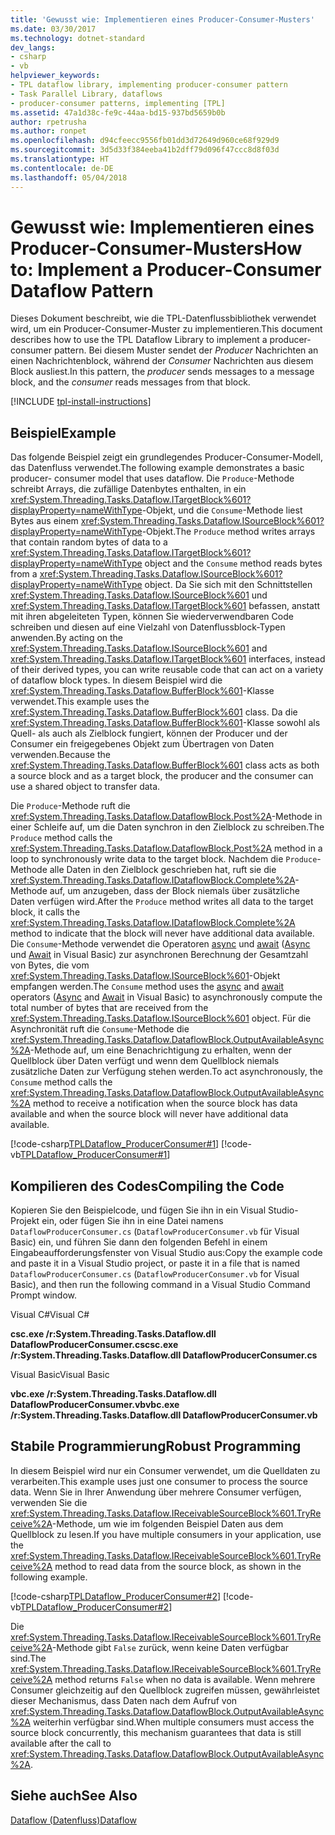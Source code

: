 ```yaml
---
title: 'Gewusst wie: Implementieren eines Producer-Consumer-Musters'
ms.date: 03/30/2017
ms.technology: dotnet-standard
dev_langs:
- csharp
- vb
helpviewer_keywords:
- TPL dataflow library, implementing producer-consumer pattern
- Task Parallel Library, dataflows
- producer-consumer patterns, implementing [TPL]
ms.assetid: 47a1d38c-fe9c-44aa-bd15-937bd5659b0b
author: rpetrusha
ms.author: ronpet
ms.openlocfilehash: d94cfeecc9556fb01dd3d72649d960ce68f929d9
ms.sourcegitcommit: 3d5d33f384eeba41b2dff79d096f47ccc8d8f03d
ms.translationtype: HT
ms.contentlocale: de-DE
ms.lasthandoff: 05/04/2018
---
```

# <a name="how-to-implement-a-producer-consumer-dataflow-pattern"></a><span data-ttu-id="05ee3-102">Gewusst wie: Implementieren eines Producer-Consumer-Musters</span><span class="sxs-lookup"><span data-stu-id="05ee3-102">How to: Implement a Producer-Consumer Dataflow Pattern</span></span>
<span data-ttu-id="05ee3-103">Dieses Dokument beschreibt, wie die TPL-Datenflussbibliothek verwendet wird, um ein Producer-Consumer-Muster zu implementieren.</span><span class="sxs-lookup"><span data-stu-id="05ee3-103">This document describes how to use the TPL Dataflow Library to implement a producer-consumer pattern.</span></span> <span data-ttu-id="05ee3-104">Bei diesem Muster sendet der *Producer* Nachrichten an einen Nachrichtenblock, während der *Consumer* Nachrichten aus diesem Block ausliest.</span><span class="sxs-lookup"><span data-stu-id="05ee3-104">In this pattern, the *producer* sends messages to a message block, and the *consumer* reads messages from that block.</span></span>  

[!INCLUDE [tpl-install-instructions](../../../includes/tpl-install-instructions.md)]
  
## <a name="example"></a><span data-ttu-id="05ee3-105">Beispiel</span><span class="sxs-lookup"><span data-stu-id="05ee3-105">Example</span></span>  
 <span data-ttu-id="05ee3-106">Das folgende Beispiel zeigt ein grundlegendes Producer-Consumer-Modell, das Datenfluss verwendet.</span><span class="sxs-lookup"><span data-stu-id="05ee3-106">The following example demonstrates a basic producer- consumer model that uses dataflow.</span></span> <span data-ttu-id="05ee3-107">Die `Produce`-Methode schreibt Arrays, die zufällige Datenbytes enthalten, in ein <xref:System.Threading.Tasks.Dataflow.ITargetBlock%601?displayProperty=nameWithType>-Objekt, und die `Consume`-Methode liest Bytes aus einem <xref:System.Threading.Tasks.Dataflow.ISourceBlock%601?displayProperty=nameWithType>-Objekt.</span><span class="sxs-lookup"><span data-stu-id="05ee3-107">The `Produce` method writes arrays that contain random bytes of data to a <xref:System.Threading.Tasks.Dataflow.ITargetBlock%601?displayProperty=nameWithType> object and the `Consume` method reads bytes from a <xref:System.Threading.Tasks.Dataflow.ISourceBlock%601?displayProperty=nameWithType> object.</span></span> <span data-ttu-id="05ee3-108">Da Sie sich mit den Schnittstellen <xref:System.Threading.Tasks.Dataflow.ISourceBlock%601> und <xref:System.Threading.Tasks.Dataflow.ITargetBlock%601> befassen, anstatt mit ihren abgeleiteten Typen, können Sie wiederverwendbaren Code schreiben und diesen auf eine Vielzahl von Datenflussblock-Typen anwenden.</span><span class="sxs-lookup"><span data-stu-id="05ee3-108">By acting on the <xref:System.Threading.Tasks.Dataflow.ISourceBlock%601> and <xref:System.Threading.Tasks.Dataflow.ITargetBlock%601> interfaces, instead of their derived types, you can write reusable code that can act on a variety of dataflow block types.</span></span> <span data-ttu-id="05ee3-109">In diesem Beispiel wird die <xref:System.Threading.Tasks.Dataflow.BufferBlock%601>-Klasse verwendet.</span><span class="sxs-lookup"><span data-stu-id="05ee3-109">This example uses the <xref:System.Threading.Tasks.Dataflow.BufferBlock%601> class.</span></span> <span data-ttu-id="05ee3-110">Da die <xref:System.Threading.Tasks.Dataflow.BufferBlock%601>-Klasse sowohl als Quell- als auch als Zielblock fungiert, können der Producer und der Consumer ein freigegebenes Objekt zum Übertragen von Daten verwenden.</span><span class="sxs-lookup"><span data-stu-id="05ee3-110">Because the <xref:System.Threading.Tasks.Dataflow.BufferBlock%601> class acts as both a source block and as a target block, the producer and the consumer can use a shared object to transfer data.</span></span>  
  
 <span data-ttu-id="05ee3-111">Die `Produce`-Methode ruft die <xref:System.Threading.Tasks.Dataflow.DataflowBlock.Post%2A>-Methode in einer Schleife auf, um die Daten synchron in den Zielblock zu schreiben.</span><span class="sxs-lookup"><span data-stu-id="05ee3-111">The `Produce` method calls the <xref:System.Threading.Tasks.Dataflow.DataflowBlock.Post%2A> method in a loop to synchronously write data to the target block.</span></span> <span data-ttu-id="05ee3-112">Nachdem die `Produce`-Methode alle Daten in den Zielblock geschrieben hat, ruft sie die <xref:System.Threading.Tasks.Dataflow.IDataflowBlock.Complete%2A>-Methode auf, um anzugeben, dass der Block niemals über zusätzliche Daten verfügen wird.</span><span class="sxs-lookup"><span data-stu-id="05ee3-112">After the `Produce` method writes all data to the target block, it calls the <xref:System.Threading.Tasks.Dataflow.IDataflowBlock.Complete%2A> method to indicate that the block will never have additional data available.</span></span> <span data-ttu-id="05ee3-113">Die `Consume`-Methode verwendet die Operatoren [async](~/docs/csharp/language-reference/keywords/async.md) und [await](~/docs/csharp/language-reference/keywords/await.md) ([Async](~/docs/visual-basic/language-reference/modifiers/async.md) und [Await](~/docs/visual-basic/language-reference/operators/await-operator.md) in Visual Basic) zur asynchronen Berechnung der Gesamtzahl von Bytes, die vom <xref:System.Threading.Tasks.Dataflow.ISourceBlock%601>-Objekt empfangen werden.</span><span class="sxs-lookup"><span data-stu-id="05ee3-113">The `Consume` method uses the [async](~/docs/csharp/language-reference/keywords/async.md) and [await](~/docs/csharp/language-reference/keywords/await.md) operators ([Async](~/docs/visual-basic/language-reference/modifiers/async.md) and [Await](~/docs/visual-basic/language-reference/operators/await-operator.md) in Visual Basic) to asynchronously compute the total number of bytes that are received from the <xref:System.Threading.Tasks.Dataflow.ISourceBlock%601> object.</span></span> <span data-ttu-id="05ee3-114">Für die Asynchronität ruft die `Consume`-Methode die <xref:System.Threading.Tasks.Dataflow.DataflowBlock.OutputAvailableAsync%2A>-Methode auf, um eine Benachrichtigung zu erhalten, wenn der Quellblock über Daten verfügt und wenn dem Quellblock niemals zusätzliche Daten zur Verfügung stehen werden.</span><span class="sxs-lookup"><span data-stu-id="05ee3-114">To act asynchronously, the `Consume` method calls the <xref:System.Threading.Tasks.Dataflow.DataflowBlock.OutputAvailableAsync%2A> method to receive a notification when the source block has data available and when the source block will never have additional data available.</span></span>  
  
 [!code-csharp[TPLDataflow_ProducerConsumer#1](../../../samples/snippets/csharp/VS_Snippets_Misc/tpldataflow_producerconsumer/cs/dataflowproducerconsumer.cs#1)]
 [!code-vb[TPLDataflow_ProducerConsumer#1](../../../samples/snippets/visualbasic/VS_Snippets_Misc/tpldataflow_producerconsumer/vb/dataflowproducerconsumer.vb#1)]  
  
## <a name="compiling-the-code"></a><span data-ttu-id="05ee3-115">Kompilieren des Codes</span><span class="sxs-lookup"><span data-stu-id="05ee3-115">Compiling the Code</span></span>  
 <span data-ttu-id="05ee3-116">Kopieren Sie den Beispielcode, und fügen Sie ihn in ein Visual Studio-Projekt ein, oder fügen Sie ihn in eine Datei namens `DataflowProducerConsumer.cs` (`DataflowProducerConsumer.vb` für Visual Basic) ein, und führen Sie dann den folgenden Befehl in einem Eingabeaufforderungsfenster von Visual Studio aus:</span><span class="sxs-lookup"><span data-stu-id="05ee3-116">Copy the example code and paste it in a Visual Studio project, or paste it in a file that is named `DataflowProducerConsumer.cs` (`DataflowProducerConsumer.vb` for Visual Basic), and then run the following command in a Visual Studio Command Prompt window.</span></span>  
  
 <span data-ttu-id="05ee3-117">Visual C#</span><span class="sxs-lookup"><span data-stu-id="05ee3-117">Visual C#</span></span>  
  
 <span data-ttu-id="05ee3-118">**csc.exe /r:System.Threading.Tasks.Dataflow.dll DataflowProducerConsumer.cs**</span><span class="sxs-lookup"><span data-stu-id="05ee3-118">**csc.exe /r:System.Threading.Tasks.Dataflow.dll DataflowProducerConsumer.cs**</span></span>  
  
 <span data-ttu-id="05ee3-119">Visual Basic</span><span class="sxs-lookup"><span data-stu-id="05ee3-119">Visual Basic</span></span>  
  
 <span data-ttu-id="05ee3-120">**vbc.exe /r:System.Threading.Tasks.Dataflow.dll DataflowProducerConsumer.vb**</span><span class="sxs-lookup"><span data-stu-id="05ee3-120">**vbc.exe /r:System.Threading.Tasks.Dataflow.dll DataflowProducerConsumer.vb**</span></span>  
  
## <a name="robust-programming"></a><span data-ttu-id="05ee3-121">Stabile Programmierung</span><span class="sxs-lookup"><span data-stu-id="05ee3-121">Robust Programming</span></span>  
 <span data-ttu-id="05ee3-122">In diesem Beispiel wird nur ein Consumer verwendet, um die Quelldaten zu verarbeiten.</span><span class="sxs-lookup"><span data-stu-id="05ee3-122">This example uses just one consumer to process the source data.</span></span> <span data-ttu-id="05ee3-123">Wenn Sie in Ihrer Anwendung über mehrere Consumer verfügen, verwenden Sie die <xref:System.Threading.Tasks.Dataflow.IReceivableSourceBlock%601.TryReceive%2A>-Methode, um wie im folgenden Beispiel Daten aus dem Quellblock zu lesen.</span><span class="sxs-lookup"><span data-stu-id="05ee3-123">If you have multiple consumers in your application, use the <xref:System.Threading.Tasks.Dataflow.IReceivableSourceBlock%601.TryReceive%2A> method to read data from the source block, as shown in the following example.</span></span>  
  
 [!code-csharp[TPLDataflow_ProducerConsumer#2](../../../samples/snippets/csharp/VS_Snippets_Misc/tpldataflow_producerconsumer/cs/dataflowproducerconsumer.cs#2)]
 [!code-vb[TPLDataflow_ProducerConsumer#2](../../../samples/snippets/visualbasic/VS_Snippets_Misc/tpldataflow_producerconsumer/vb/dataflowproducerconsumer.vb#2)]  
  
 <span data-ttu-id="05ee3-124">Die <xref:System.Threading.Tasks.Dataflow.IReceivableSourceBlock%601.TryReceive%2A>-Methode gibt `False` zurück, wenn keine Daten verfügbar sind.</span><span class="sxs-lookup"><span data-stu-id="05ee3-124">The <xref:System.Threading.Tasks.Dataflow.IReceivableSourceBlock%601.TryReceive%2A> method returns `False` when no data is available.</span></span> <span data-ttu-id="05ee3-125">Wenn mehrere Consumer gleichzeitig auf den Quellblock zugreifen müssen, gewährleistet dieser Mechanismus, dass Daten nach dem Aufruf von <xref:System.Threading.Tasks.Dataflow.DataflowBlock.OutputAvailableAsync%2A> weiterhin verfügbar sind.</span><span class="sxs-lookup"><span data-stu-id="05ee3-125">When multiple consumers must access the source block concurrently, this mechanism guarantees that data is still available after the call to <xref:System.Threading.Tasks.Dataflow.DataflowBlock.OutputAvailableAsync%2A>.</span></span>  
  
## <a name="see-also"></a><span data-ttu-id="05ee3-126">Siehe auch</span><span class="sxs-lookup"><span data-stu-id="05ee3-126">See Also</span></span>  
 [<span data-ttu-id="05ee3-127">Dataflow (Datenfluss)</span><span class="sxs-lookup"><span data-stu-id="05ee3-127">Dataflow</span></span>](../../../docs/standard/parallel-programming/dataflow-task-parallel-library.md)

